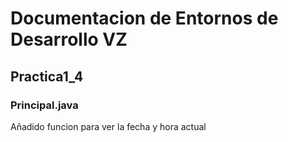 # Documentacion de Entornos de Desarrollo VZ
## Practica1_4
### Principal.java
Añadido funcion para ver la fecha y hora actual

